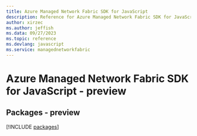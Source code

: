 ```yaml
---
title: Azure Managed Network Fabric SDK for JavaScript
description: Reference for Azure Managed Network Fabric SDK for JavaScript
author: xirzec
ms.author: jeffish
ms.data: 09/27/2023
ms.topic: reference
ms.devlang: javascript
ms.service: managednetworkfabric
---
```

# Azure Managed Network Fabric SDK for JavaScript - preview
## Packages - preview
[!INCLUDE [packages](managed-network-fabric-index.md)]